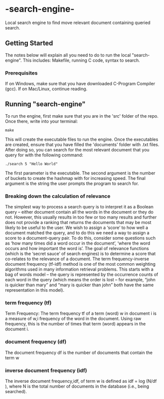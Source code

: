 # -search-engine-
Local search engine to find move relevant document containing queried search.

## Getting Started
The notes below will explain all you need to do to run the local "search-engine". This includes: Makefile, running C code, syntax to search.

### Prerequisites

If on Windows, make sure that you have downloaded C-Program Compiler (gcc). If on Mac/Linux, continue reading.

## Running "search-engine"
To run the engine, first make sure that you are in the 'src' folder of the repo. Once there, write into your terminal:
```
make
```

This will create the executable files to run the engine. Once the executables are created, ensure that you have filled the 'documents' folder with .txt files. After doing so, you can search for the most relevant document that you query for with the following command: 
```
./search 5 "Hello World"
```

The first parameter is the executable. The second argument is the number of buckets to create the hashmap with for increasing speed. The final argument is the string the user prompts the program to search for.

### Breaking down the calculation of relevance

The simplest way to process a search query is to interpret it as a Boolean query – either document contain all the words in the document or they do not. However, this usually results in too few or too many results and further does not provide a ranking that returns the documents that may be most likely to be useful to the user. We wish to assign a ‘score’ to how well a document matched the query, and to do this we need a way to assign a score to a document-query pair. To do this, consider some questions such as ‘how many times did a word occur in the document’, ‘where the word occurs and how important the word is’. The goal of relevance functions (which is the ‘secret sauce’ of search engines) is to determine a score that co-relates to the relevance of a document.
The term frequency-inverse document frequency (tf-idf) method is one of the most common weighting algorithms used in many information retrieval problems. This starts with a bag of words model – the query is represented by the occurrence counts of each word in the query (which means the order is lost – for example, “john is quicker than mary” and “mary is quicker than john” both have the same representation in this model).

### term frequency (tf)

Term Frequency: The term frequency tf of a term (word) w in document i is a measure of w,i frequency of the word in the document. Using raw frequency, this is the number of times that term (word) appears in the document i. 

### document frequency (df)
The document frequency df is the number of documents that contain the term w

### inverse document frequency (idf)
The inverse document frequency,idf, of term w is defined as idf = log (N/df ), where N is the total number of documents in the database (i.e., being searched).
